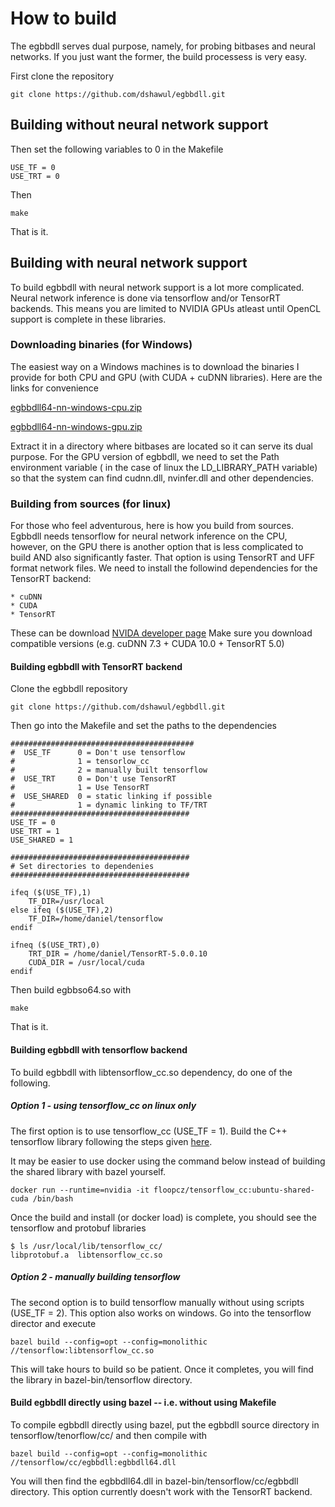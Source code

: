 
# How to build

The egbbdll serves dual purpose, namely, for probing bitbases and neural networks.
If you just want the former, the build processess is very easy.

First clone the repository

	git clone https://github.com/dshawul/egbbdll.git

## Building without neural network support

Then set the following variables to 0 in the Makefile
    
    USE_TF = 0
    USE_TRT = 0

Then
	
	make

That is it.

## Building with neural network support

To build egbbdll with neural network support is a lot more complicated. Neural network inference is done via 
tensorflow and/or TensorRT backends. This means you are limited to NVIDIA GPUs atleast until OpenCL support is 
complete in these libraries. 

### Downloading binaries (for Windows)

The easiest way on a Windows machines is to download the binaries I provide for both 
CPU and GPU (with CUDA + cuDNN libraries). Here are the links for convenience

[egbbdll64-nn-windows-cpu.zip](https://github.com/dshawul/Scorpio/releases/download/2.9.0/egbbdll64-nn-windows-cpu.zip)

[egbbdll64-nn-windows-gpu.zip](https://github.com/dshawul/Scorpio/releases/download/2.9.0/egbbdll64-nn-windows-gpu.zip)

Extract it in a directory where bitbases are located so it can serve its dual purpose. 
For the GPU version of egbbdll, we need to set the Path environment variable ( in the case of linux 
the LD_LIBRARY_PATH variable) so that the system can find cudnn.dll, nvinfer.dll and other dependencies.

### Building from sources (for linux)

For those who feel adventurous, here is how you build from sources.
Egbbdll needs tensorflow for neural network inference on the CPU, however, on the
GPU there is another option that is less complicated to build AND also significantly faster.
That option is using TensorRT and UFF format network files.
We need to install the followind dependencies for the TensorRT backend:

    * cuDNN
    * CUDA
    * TensorRT

These can be download [NVIDA developer page](https://developer.nvidia.com/)
Make sure you download compatible versions (e.g. cuDNN 7.3 + CUDA 10.0 + TensorRT 5.0)

####   Building egbbdll with TensorRT backend

Clone the egbbdll repository

    git clone https://github.com/dshawul/egbbdll.git

Then go into the Makefile and set the paths to the dependencies

    #########################################
    #  USE_TF      0 = Don't use tensorflow
    #              1 = tensorlow_cc
    #              2 = manually built tensorflow
    #  USE_TRT     0 = Don't use TensorRT
    #              1 = Use TensorRT
    #  USE_SHARED  0 = static linking if possible
    #              1 = dynamic linking to TF/TRT
    ########################################
    USE_TF = 0
    USE_TRT = 1
    USE_SHARED = 1

    ########################################
    # Set directories to dependenies
    ########################################

    ifeq ($(USE_TF),1)
        TF_DIR=/usr/local
    else ifeq ($(USE_TF),2)
        TF_DIR=/home/daniel/tensorflow
    endif

    ifneq ($(USE_TRT),0)
        TRT_DIR = /home/daniel/TensorRT-5.0.0.10
        CUDA_DIR = /usr/local/cuda
    endif

Then build egbbso64.so with
    
    make

That is it.

#### Building egbbdll with tensorflow backend

To build egbbdll with libtensorflow_cc.so dependency, do one of the following.

##### Option 1 - using tensorflow_cc on linux only

The first option is to use tensorflow_cc (USE_TF = 1). Build the C++ tensorflow library following the steps 
given [here](https://github.com/FloopCZ/tensorflow_cc).

It may be easier to use docker using the command below instead of building the shared library with bazel yourself.

    docker run --runtime=nvidia -it floopcz/tensorflow_cc:ubuntu-shared-cuda /bin/bash

Once the build and install (or docker load) is complete, you should see the tensorflow and protobuf libraries

    $ ls /usr/local/lib/tensorflow_cc/
    libprotobuf.a  libtensorflow_cc.so

##### Option 2 - manually building tensorflow

The second option is to build tensorflow manually without using scripts (USE_TF = 2). This option also works on windows.
Go into the tensorflow director and execute

    bazel build --config=opt --config=monolithic //tensorflow:libtensorflow_cc.so

This will take hours to build so be patient. Once it completes, you will find the library in bazel-bin/tensorflow directory.

#### Build egbbdll directly using bazel -- i.e. without using Makefile

To compile egbbdll directly using bazel, put the egbbdll source directory in tensorflow/tenorflow/cc/ and then compile with

    bazel build --config=opt --config=monolithic //tensorflow/cc/egbbdll:egbbdll64.dll

You will then find the egbbdll64.dll in bazel-bin/tensorflow/cc/egbbdll directory. This option currently doesn't work
with the TensorRT backend.
